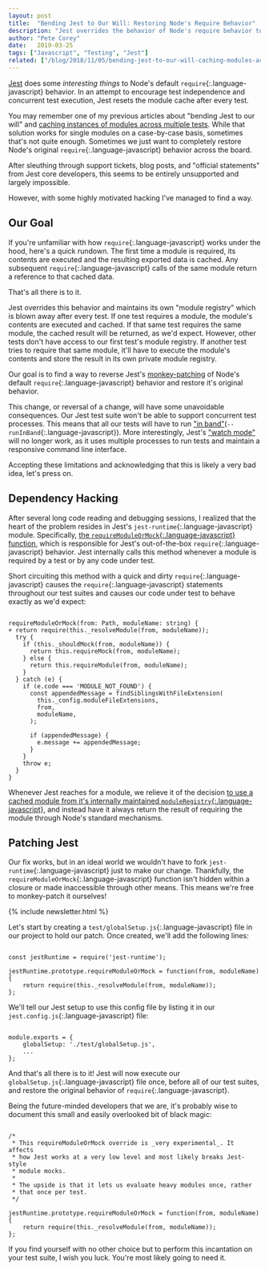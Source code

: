 ```yaml
---
layout: post
title:  "Bending Jest to Our Will: Restoring Node's Require Behavior"
description: "Jest overrides the behavior of Node's require behavior to support concurrent testing and better test isolation. But what if we don't want that?"
author: "Pete Corey"
date:   2019-03-25
tags: ["Javascript", "Testing", "Jest"]
related: ["/blog/2018/11/05/bending-jest-to-our-will-caching-modules-across-tests/"]
---
```


[Jest](https://jestjs.io/) does some _interesting things_ to Node's default `require`{:.language-javascript} behavior. In an attempt to encourage test independence and concurrent test execution, Jest resets the module cache after every test.

You may remember one of my previous articles about "bending Jest to our will" and [caching instances of modules across multiple tests](/blog/2018/11/05/bending-jest-to-our-will-caching-modules-across-tests/). While that solution works for single modules on a case-by-case basis, sometimes that's not quite enough. Sometimes we just want to completely restore Node's original `require`{:.language-javascript} behavior across the board.

After sleuthing through support tickets, blog posts, and "official statements" from Jest core developers, this seems to be entirely unsupported and largely impossible.

However, with some highly motivated hacking I've managed to find a way.

## Our Goal

If you're unfamiliar with how `require`{:.language-javascript} works under the hood, here's a quick rundown. The first time a module is required, its contents are executed and the resulting exported data is cached. Any subsequent `require`{:.language-javascript} calls of the same module return a reference to that cached data.

That's all there is to it.

Jest overrides this behavior and maintains its own "module registry" which is blown away after every test. If one test requires a module, the module's contents are executed and cached. If that same test requires the same module, the cached result will be returned, as we'd expect. However, other tests don't have access to our first test's module registry. If another test tries to require that same module, it'll have to execute the module's contents and store the result in its own private module registry.

Our goal is to find a way to reverse Jest's [monkey-patching](https://en.wikipedia.org/wiki/Monkey_patch) of Node's default `require`{:.language-javascript} behavior and restore it's original behavior.

This change, or reversal of a change, will have some unavoidable consequences. Our Jest test suite won't be able to support concurrent test processes. This means that all our tests will have to run ["in band"](https://jestjs.io/docs/en/cli#runinband)(`--runInBand`{:.language-javascript}). More interestingly, Jest's ["watch mode"](https://jestjs.io/docs/en/cli#watch) will no longer work, as it uses multiple processes to run tests and maintain a responsive command line interface.

Accepting these limitations and acknowledging that this is likely a very bad idea, let's press on.

## Dependency Hacking

After several long code reading and debugging sessions, I realized that the heart of the problem resides in Jest's `jest-runtime`{:.language-javascript} module. Specifically, [the `requireModuleOrMock`{:.language-javascript} function](https://github.com/facebook/jest/blob/e998c9230cb78b3befe0b1b57b36fd5353e766f0/packages/jest-runtime/src/index.js#L452), which is responsible for Jest's out-of-the-box `require`{:.language-javascript} behavior. Jest internally calls this method whenever a module is required by a test or by any code under test.

Short circuiting this method with a quick and dirty `require`{:.language-javascript} causes the `require`{:.language-javascript} statements throughout our test suites and causes our code under test to behave exactly as we'd expect:

<pre class='language-javascriptDiff'><code class='language-javascriptDiff'>
requireModuleOrMock(from: Path, moduleName: string) {
+ return require(this._resolveModule(from, moduleName));
  try {
    if (this._shouldMock(from, moduleName)) {
      return this.requireMock(from, moduleName);
    } else {
      return this.requireModule(from, moduleName);
    }
  } catch (e) {
    if (e.code === 'MODULE_NOT_FOUND') {
      const appendedMessage = findSiblingsWithFileExtension(
        this._config.moduleFileExtensions,
        from,
        moduleName,
      );

      if (appendedMessage) {
        e.message += appendedMessage;
      }
    }
    throw e;
  }
}
</code></pre>

Whenever Jest reaches for a module, we relieve it of the decision [to use a cached module from it's internally maintained `moduleRegistry`{:.language-javascript}](https://github.com/facebook/jest/blob/e998c9230cb78b3befe0b1b57b36fd5353e766f0/packages/jest-runtime/src/index.js#L288-L365), and instead have it always return the result of requiring the module through Node's standard mechanisms.

## Patching Jest

Our fix works, but in an ideal world we wouldn't have to fork `jest-runtime`{:.language-javascript} just to make our change. Thankfully, the `requireModuleOrMock`{:.language-javascript} function isn't hidden within a closure or made inaccessible through other means. This means we're free to monkey-patch it ourselves!

{% include newsletter.html %}

Let's start by creating a `test/globalSetup.js`{:.language-javascript} file in our project to hold our patch. Once created, we'll add the following lines:

<pre class='language-javascript'><code class='language-javascript'>
const jestRuntime = require('jest-runtime');

jestRuntime.prototype.requireModuleOrMock = function(from, moduleName) {
    return require(this._resolveModule(from, moduleName));
};
</code></pre>

We'll tell our Jest setup to use this config file by listing it in our `jest.config.js`{:.language-javascript} file:

<pre class='language-javascript'><code class='language-javascript'>
module.exports = {
    globalSetup: './test/globalSetup.js',
    ...
};
</code></pre>

And that's all there is to it! Jest will now execute our `globalSetup.js`{:.language-javascript} file once, before all of our test suites, and restore the original behavior of `require`{:.language-javascript}.

Being the future-minded developers that we are, it's probably wise to document this small and easily overlooked bit of black magic:

<pre class='language-javascript'><code class='language-javascript'>
/*
 * This requireModuleOrMock override is _very experimental_. It affects
 * how Jest works at a very low level and most likely breaks Jest-style
 * module mocks.
 *
 * The upside is that it lets us evaluate heavy modules once, rather
 * that once per test.
 */

jestRuntime.prototype.requireModuleOrMock = function(from, moduleName) {
    return require(this._resolveModule(from, moduleName));
};
</code></pre>

If you find yourself with no other choice but to perform this incantation on your test suite, I wish you luck. You're most likely going to need it.
